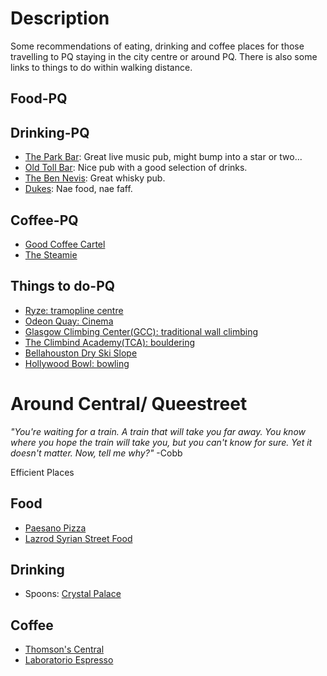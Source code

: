 # Description
Some recommendations of eating, drinking and coffee places for those travelling to PQ staying in the city centre or around PQ. There is also some links to things to do within walking distance.

## Food-PQ

## Drinking-PQ
- [The Park Bar](https://goo.gl/maps/mjk4nPHHyQH2): Great live music pub, might bump into a star or two...
- [Old Toll Bar](https://goo.gl/maps/VyriwmVuNr62): Nice pub with a good selection of drinks.
- [The Ben Nevis](https://goo.gl/maps/uLL3ZLbo4DH2): Great whisky pub.
- [Dukes](https://goo.gl/maps/vNMgWLho4mz): Nae food, nae faff.

## Coffee-PQ
- [Good Coffee Cartel](https://goo.gl/maps/MLdLMHgqR442)
- [The Steamie](https://goo.gl/maps/gp5sJ81osoE2)

## Things to do-PQ
- [Ryze: tramopline centre](https://goo.gl/maps/1rKE6mWkCj32)
- [Odeon Quay: Cinema](https://goo.gl/maps/jGRV4H2yBuF2)
- [Glasgow Climbing Center(GCC): traditional wall climbing](https://goo.gl/maps/d8pem3ZPPLk)
- [The Climbind Academy(TCA): bouldering](https://goo.gl/maps/DZdPUzvLWJK2)
- [Bellahouston Dry Ski Slope](https://goo.gl/maps/TSGcrQguBiw)
- [Hollywood Bowl: bowling](https://goo.gl/maps/VqN5LG8JvJm)

# Around Central/ Queestreet
_"You're waiting for a train. A train that will take you far away. You know where you hope the train will take you, but you can't know for sure. Yet it doesn't matter. Now, tell me why?"_  -Cobb

Efficient Places

## Food
- [Paesano Pizza](https://goo.gl/maps/sB9V5cKXAex)
- [Lazrod Syrian Street Food](https://goo.gl/maps/QHkxVEerf1y)

## Drinking
- Spoons: [Crystal Palace](https://goo.gl/maps/KHviwZtkYds)

## Coffee
- [Thomson's Central](https://goo.gl/maps/7KboKNWmnt92)
- [Laboratorio Espresso](https://goo.gl/maps/MWDhZu5DGCs)
